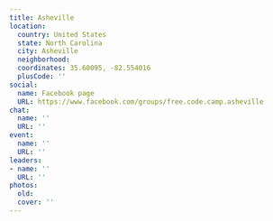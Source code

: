 ```yaml
---
title: Asheville
location:
  country: United States
  state: North Carolina
  city: Asheville
  neighborhood: 
  coordinates: 35.60095, -82.554016
  plusCode: ''
social:
  name: Facebook page
  URL: https://www.facebook.com/groups/free.code.camp.asheville
chat:
  name: ''
  URL: ''
event:
  name: ''
  URL: ''
leaders:
- name: ''
  URL: ''
photos:
  old: 
  cover: ''
---
```

